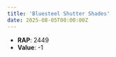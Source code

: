 ```yaml
---
title: 'Bluesteel Shutter Shades'
date: 2025-08-05T00:00:00Z
---
```

- **RAP**: 2449
- **Value**: -1
